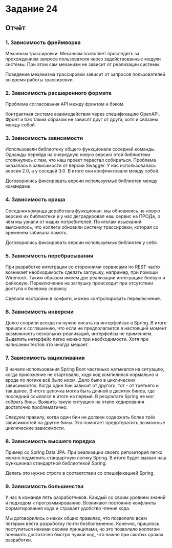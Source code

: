 # Задание 24

## Отчёт

### 1. Зависимость фреймворка

Механизм трассировки. Механизм позволяет проследить за прохождением запроса пользователя через
задействованные модули системы. При этом сам механизм не зависит от реализации системы.

Поведение механизма трассировки зависит от запросов пользователей во время работы трассировки.

### 2. Зависимость расшаренного формата

Проблема согласования API между фронтом и бэком.

Контрактная системе взаимодействия через спецификацию OpenAPI. Фронт и бэк таким образом не зависят друг от друга, хотя
и связаны между собой.

### 3. Зависимость зависимости

Использовали библиотеку общего функционала соседней команды. Однажды перейдя на очередную новую версию этой библиотеки
столкнулись с тем, что наш проект перестал собираться. Проблема оказалась в зависимости от версии Swagger. У нас
использовалась версия 2.0, а у соседей 3.0. В итоге они конфликтовали между собой.

Договорились фиксировать версии используемых библиотек между командами.

### 4. Зависимость краша

Соседняя команда доработала функционал, мы обновились на новую версию их библиотеки и у нас
деградировал наш сервис на ПРОДе, о чём мы узнали от наших потребителей. По итогам изысканий выяснилось, что коллеги
обновили систему трассировки, которая со временем забивала память.

Договорились фиксировать версии используемых библиотек у себя.

### 5. Зависимость перебрасывания

При разработке интеграции со сторонними сервисами по REST часто возникает необходимость сделать заглушку, например, при
помощи Wiremock. Таким образом имеем две реализации интеграции: боевую и фейковую. Переключение на заглушку происходит
при отсутствии доступа к боевому сервису.

Сделали настройки в конфиги, можно контролировать переключение.

### 6. Зависимость инверсии

Долго спорили всегда ли нужно писать на интерфейсах в Spring. В итоге пришли к соглашению, что если не предполагается в
настоящий момент возможность нескольких реализаций, интерфейсы не применяем. Выделить интерфейс легко можно при
необходимости. Хотя при написании тестов это иногда мешает.

### 7. Зависимость зацикливания

В начале использования Spring Boot частенько натыкался на ситуацию, когда приложение не стартовало, ходя код компилился
нормально и вроде по логике всё было норм. Дело было в циклических зависимостях. Когда один бин зависит от другого,
тот - от третьего и так далее. В итоге цепочка могла быть длиной в десяток бинов, где последний ссылался в итоге на
первый. В результате Spring не мог собрать бины. Выявить такую ситуацию на этапе кодирования достаточно проблематично.

Следуем правилу, когда один бин не должен содержать более трёх зависимостей на другие бины. Это помогает предотвратить
возможные циклические зависимости.

### 8. Зависимость высшего порядка

Пример со Spring Data JPA. При реализации своего репозитория легко можно подменить стандартную логику Spring. В итоге
будет вызван наш функционал стандартной библиотекой Spring.

Делать это нужно строго в соответствии со спецификацией Spring.

### 9. Зависимость большинства

У нас в команде пять разработчиков. Каждый со своим уровнем знаний и подходом к программированию. Возникают постоянно
конфликты форматирования кода и страдает удобство чтения кода.

Мы договорились о неких общих правилах, что позволило всем пятерым вести разработку почти безболезненно. Конечно,
пришлось поступиться некими своими принципами, но это позволило коллегам понимать достаточно быстро чужой код, что важно
при сжатых сроках разработки.
